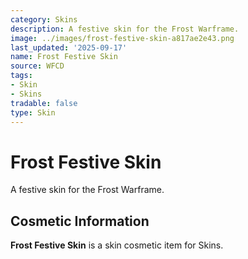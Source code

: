 ```yaml
---
category: Skins
description: A festive skin for the Frost Warframe.
image: ../images/frost-festive-skin-a817ae2e43.png
last_updated: '2025-09-17'
name: Frost Festive Skin
source: WFCD
tags:
- Skin
- Skins
tradable: false
type: Skin
---
```


# Frost Festive Skin

A festive skin for the Frost Warframe.

## Cosmetic Information

**Frost Festive Skin** is a skin cosmetic item for Skins.

